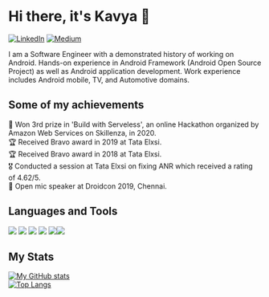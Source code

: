 # Hi there, it's Kavya 👋

[![LinkedIn](https://img.shields.io/badge/LinkedIn-blue?style=plastic&logo=linkedin&labelColor=blue)](https://www.linkedin.com/in/kavya-ps095/)    [![Medium](https://img.shields.io/badge/Medium-black?style=plastic&logo=medium&labelColor=black)](https://medium.com/@kavya.ps095/)

I am a Software Engineer with a demonstrated history of working on Android. Hands-on experience in Android Framework (Android Open Source Project) as well as Android application development. Work experience includes Android mobile, TV, and Automotive domains.
                                                                                              
## Some of my achievements

🥉 Won 3rd prize in 'Build with Serveless', an online Hackathon organized by Amazon Web Services on Skillenza, in 2020. <br>
🏆 Received Bravo award in 2019 at Tata Elxsi. <br>
🏆 Received Bravo award in 2018 at Tata Elxsi. <br>
🎖 Conducted a session at Tata Elxsi on fixing ANR which received a rating of 4.62/5. <br>
📯 Open mic speaker at Droidcon 2019, Chennai. <br>

## Languages and Tools
![](https://img.icons8.com/color/48/000000/kotlin.png) ![](https://img.icons8.com/color/48/000000/java-coffee-cup-logo--v1.png) 
![](https://img.icons8.com/color/48/000000/android-studio--v2.png) ![](https://img.icons8.com/color/48/000000/nodejs.png)
![](https://img.icons8.com/color/48/000000/git.png)![](https://github.com/kavya24395/kavya24395/assets/25947143/30a47a00-6678-4fe3-b1c3-4c6991f58e5d)



## My Stats
[![My GitHub stats](https://github-readme-stats.vercel.app/api?username=kavya24395&show_icons=true&theme=dracula)](https://github.com/kavya24395/kavya24395)
<br>
[![Top Langs](https://github-readme-stats.vercel.app/api/top-langs/?username=kavya24395&layout=compact&theme=dracula)](https://github.com/kavya24395/kavya24395) 
